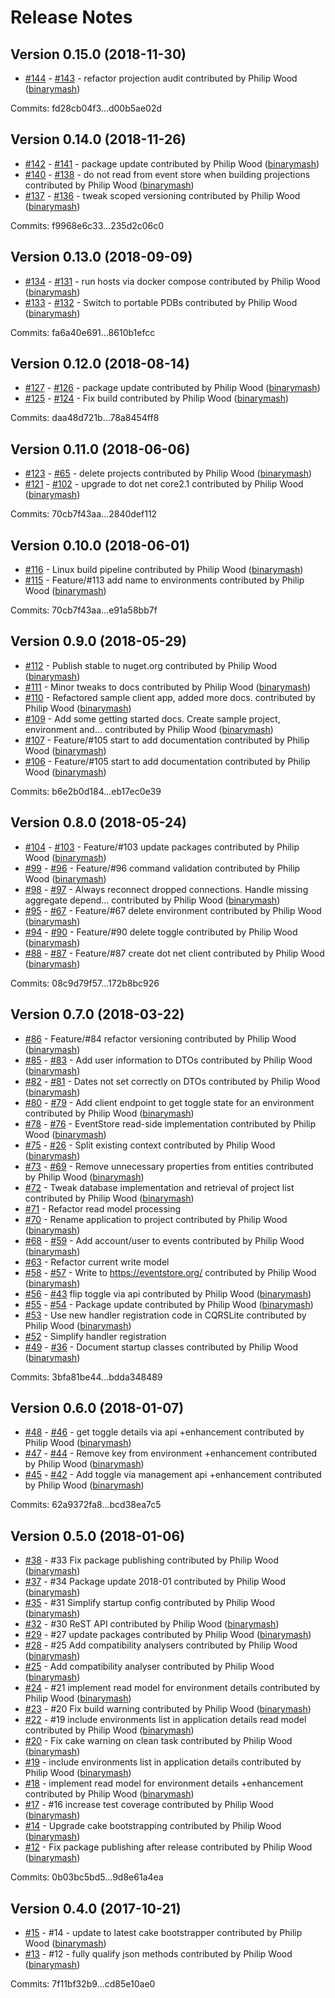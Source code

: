 # Release Notes

## Version 0.15.0 (2018-11-30)


 - [#144](https://github.com/binarymash/evelyn/pull/144) - [#143](https://github.com/binarymash/evelyn/issues/143) - refactor projection audit contributed by Philip Wood ([binarymash](https://github.com/binarymash))

Commits: fd28cb04f3...d00b5ae02d

## Version 0.14.0 (2018-11-26)

 - [#142](https://github.com/binarymash/evelyn/pull/142) - [#141](https://github.com/binarymash/evelyn/issues/141) - package update contributed by Philip Wood ([binarymash](https://github.com/binarymash))
 - [#140](https://github.com/binarymash/evelyn/pull/140) - [#138](https://github.com/binarymash/evelyn/issues/138) - do not read from event store when building projections contributed by Philip Wood ([binarymash](https://github.com/binarymash))
 - [#137](https://github.com/binarymash/evelyn/pull/137) - [#136](https://github.com/binarymash/evelyn/issues/136) - tweak scoped versioning contributed by Philip Wood ([binarymash](https://github.com/binarymash))

Commits: f9968e6c33...235d2c06c0

## Version 0.13.0 (2018-09-09)

 - [#134](https://github.com/binarymash/evelyn/pull/134) - [#131](https://github.com/binarymash/evelyn/issues/131) - run hosts via docker compose contributed by Philip Wood ([binarymash](https://github.com/binarymash))
 - [#133](https://github.com/binarymash/evelyn/pull/133) - [#132](https://github.com/binarymash/evelyn/issues/132) - Switch to portable PDBs contributed by Philip Wood ([binarymash](https://github.com/binarymash))

Commits: fa6a40e691...8610b1efcc

## Version 0.12.0 (2018-08-14)

 - [#127](https://github.com/binarymash/evelyn/pull/127) - [#126](https://github.com/binarymash/evelyn/issues/126) - package update contributed by Philip Wood ([binarymash](https://github.com/binarymash))
 - [#125](https://github.com/binarymash/evelyn/pull/125) - [#124](https://github.com/binarymash/evelyn/issues/124) - Fix build contributed by Philip Wood ([binarymash](https://github.com/binarymash))

Commits: daa48d721b...78a8454ff8


## Version 0.11.0 (2018-06-06)

 - [#123](https://github.com/binarymash/evelyn/pull/123) - [#65](https://github.com/binarymash/evelyn/issues/65) - delete projects contributed by Philip Wood ([binarymash](https://github.com/binarymash))
 - [#121](https://github.com/binarymash/evelyn/pull/121) - [#102](https://github.com/binarymash/evelyn/issues/102) - upgrade to dot net core2.1 contributed by Philip Wood ([binarymash](https://github.com/binarymash))

Commits: 70cb7f43aa...2840def112


## Version 0.10.0 (2018-06-01)

 - [#116](https://github.com/binarymash/evelyn/issues/116) - Linux build pipeline contributed by Philip Wood ([binarymash](https://github.com/binarymash))
 - [#115](https://github.com/binarymash/evelyn/pull/115) - Feature/#113 add name to environments contributed by Philip Wood ([binarymash](https://github.com/binarymash))

Commits: 70cb7f43aa...e91a58bb7f

## Version 0.9.0 (2018-05-29)

 - [#112](https://github.com/binarymash/evelyn/pull/112) - Publish stable to nuget.org contributed by Philip Wood ([binarymash](https://github.com/binarymash))
 - [#111](https://github.com/binarymash/evelyn/pull/111) - Minor tweaks to docs contributed by Philip Wood ([binarymash](https://github.com/binarymash))
 - [#110](https://github.com/binarymash/evelyn/pull/110) - Refactored sample client app, added more docs. contributed by Philip Wood ([binarymash](https://github.com/binarymash))
 - [#109](https://github.com/binarymash/evelyn/pull/109) - Add some getting started docs. Create sample project, environment and… contributed by Philip Wood ([binarymash](https://github.com/binarymash))
 - [#107](https://github.com/binarymash/evelyn/pull/107) - Feature/#105 start to add documentation contributed by Philip Wood ([binarymash](https://github.com/binarymash))
 - [#106](https://github.com/binarymash/evelyn/pull/106) - Feature/#105 start to add documentation contributed by Philip Wood ([binarymash](https://github.com/binarymash))


Commits: b6e2b0d184...eb17ec0e39

## Version 0.8.0 (2018-05-24)

 - [#104](https://github.com/binarymash/evelyn/pull/104) - [#103](https://github.com/binarymash/evelyn/issues/103) - Feature/#103 update packages contributed by Philip Wood ([binarymash](https://github.com/binarymash))
 - [#99](https://github.com/binarymash/evelyn/pull/99) - [#96](https://github.com/binarymash/evelyn/issues/96) - Feature/#96 command validation contributed by Philip Wood ([binarymash](https://github.com/binarymash))
 - [#98](https://github.com/binarymash/evelyn/pull/98) - [#97](https://github.com/binarymash/evelyn/issues/97) - Always reconnect dropped connections. Handle missing aggregate depend… contributed by Philip Wood ([binarymash](https://github.com/binarymash))
 - [#95](https://github.com/binarymash/evelyn/pull/95) - [#67](https://github.com/binarymash/evelyn/issues/67) - Feature/#67 delete environment contributed by Philip Wood ([binarymash](https://github.com/binarymash))
 - [#94](https://github.com/binarymash/evelyn/pull/94) - [#90](https://github.com/binarymash/evelyn/issues/90) - Feature/#90 delete toggle contributed by Philip Wood ([binarymash](https://github.com/binarymash))
 - [#88](https://github.com/binarymash/evelyn/pull/88) - [#87](https://github.com/binarymash/evelyn/issues/87) - Feature/#87 create dot net client contributed by Philip Wood ([binarymash](https://github.com/binarymash))

Commits: 08c9d79f57...172b8bc926

## Version 0.7.0 (2018-03-22)


 - [#86](https://github.com/binarymash/evelyn/pull/86) - Feature/#84 refactor versioning contributed by Philip Wood ([binarymash](https://github.com/binarymash))
 - [#85](https://github.com/binarymash/evelyn/pull/85) - [#83](https://github.com/binarymash/evelyn/issues/83) - Add user information to DTOs contributed by Philip Wood ([binarymash](https://github.com/binarymash))
 - [#82](https://github.com/binarymash/evelyn/pull/82) - [#81](https://github.com/binarymash/evelyn/issues/81) - Dates not set correctly on DTOs contributed by Philip Wood ([binarymash](https://github.com/binarymash))
 - [#80](https://github.com/binarymash/evelyn/pull/80) - [#79](https://github.com/binarymash/evelyn/issues/79) - Add client endpoint to get toggle state for an environment contributed by Philip Wood ([binarymash](https://github.com/binarymash))
 - [#78](https://github.com/binarymash/evelyn/pull/78) - [#76](https://github.com/binarymash/evelyn/issues/76) - EventStore read-side implementation contributed by Philip Wood ([binarymash](https://github.com/binarymash))
 - [#75](https://github.com/binarymash/evelyn/pull/75) - [#26](https://github.com/binarymash/evelyn/issues/26) - Split existing context contributed by Philip Wood ([binarymash](https://github.com/binarymash))
 - [#73](https://github.com/binarymash/evelyn/pull/73) - [#69](https://github.com/binarymash/evelyn/issues/69) - Remove unnecessary properties from entities contributed by Philip Wood ([binarymash](https://github.com/binarymash))
 - [#72](https://github.com/binarymash/evelyn/pull/72) - Tweak database implementation and retrieval of project list contributed by Philip Wood ([binarymash](https://github.com/binarymash))
 - [#71](https://github.com/binarymash/evelyn/issues/71) - Refactor read model processing
 - [#70](https://github.com/binarymash/evelyn/pull/70) - Rename application to project contributed by Philip Wood ([binarymash](https://github.com/binarymash))
 - [#68](https://github.com/binarymash/evelyn/pull/68)  - [#59](https://github.com/binarymash/evelyn/issues/59) - Add account/user to events contributed by Philip Wood ([binarymash](https://github.com/binarymash))
 - [#63](https://github.com/binarymash/evelyn/issues/63) - Refactor current write model
 - [#58](https://github.com/binarymash/evelyn/pull/58) - [#57](https://github.com/binarymash/evelyn/issues/57) - Write to https://eventstore.org/ contributed by Philip Wood ([binarymash](https://github.com/binarymash))
 - [#56](https://github.com/binarymash/evelyn/pull/56) - [#43](https://github.com/binarymash/evelyn/issues/43) flip toggle via api contributed by Philip Wood ([binarymash](https://github.com/binarymash))
 - [#55](https://github.com/binarymash/evelyn/pull/55) - [#54](https://github.com/binarymash/evelyn/issues/54) - Package update contributed by Philip Wood ([binarymash](https://github.com/binarymash))
 - [#53](https://github.com/binarymash/evelyn/pull/53) - Use new handler registration code in CQRSLite contributed by Philip Wood ([binarymash](https://github.com/binarymash))
 - [#52](https://github.com/binarymash/evelyn/issues/52) - Simplify handler registration
 - [#49](https://github.com/binarymash/evelyn/pull/49) - [#36](https://github.com/binarymash/evelyn/issues/36) - Document startup classes contributed by Philip Wood ([binarymash](https://github.com/binarymash))

Commits: 3bfa81be44...bdda348489

## Version 0.6.0 (2018-01-07)

 - [#48](https://github.com/binarymash/evelyn/pull/48) - [#46](https://github.com/binarymash/evelyn/issues/46) - get toggle details via api +enhancement contributed by Philip Wood ([binarymash](https://github.com/binarymash))
 - [#47](https://github.com/binarymash/evelyn/pull/47) - [#44](https://github.com/binarymash/evelyn/issues/44) - Remove key from environment +enhancement contributed by Philip Wood ([binarymash](https://github.com/binarymash))
 - [#45](https://github.com/binarymash/evelyn/pull/45) - [#42](https://github.com/binarymash/evelyn/issues/42) - Add toggle via management api +enhancement contributed by Philip Wood ([binarymash](https://github.com/binarymash))

Commits: 62a9372fa8...bcd38ea7c5

## Version 0.5.0 (2018-01-06)

 - [#38](https://github.com/binarymash/evelyn/pull/38) - #33 Fix package publishing contributed by Philip Wood ([binarymash](https://github.com/binarymash))
 - [#37](https://github.com/binarymash/evelyn/pull/37) - #34 Package update 2018-01 contributed by Philip Wood ([binarymash](https://github.com/binarymash))
 - [#35](https://github.com/binarymash/evelyn/pull/35) - #31 Simplify startup config contributed by Philip Wood ([binarymash](https://github.com/binarymash))
 - [#32](https://github.com/binarymash/evelyn/pull/32) - #30 ReST API contributed by Philip Wood ([binarymash](https://github.com/binarymash))
 - [#29](https://github.com/binarymash/evelyn/pull/29) - #27 update packages contributed by Philip Wood ([binarymash](https://github.com/binarymash))
 - [#28](https://github.com/binarymash/evelyn/pull/28) - #25 Add compatibility analysers contributed by Philip Wood ([binarymash](https://github.com/binarymash))
 - [#25](https://github.com/binarymash/evelyn/issues/25) - Add compatibility analyser contributed by Philip Wood ([binarymash](https://github.com/binarymash))
 - [#24](https://github.com/binarymash/evelyn/pull/24) - #21 implement read model for environment details contributed by Philip Wood ([binarymash](https://github.com/binarymash))
 - [#23](https://github.com/binarymash/evelyn/pull/23) - #20 Fix build warning contributed by Philip Wood ([binarymash](https://github.com/binarymash))
 - [#22](https://github.com/binarymash/evelyn/pull/22) - #19 include environments list in application details read model contributed by Philip Wood ([binarymash](https://github.com/binarymash))
 - [#20](https://github.com/binarymash/evelyn/issues/20) - Fix cake warning on clean task contributed by Philip Wood ([binarymash](https://github.com/binarymash))
 - [#19](https://github.com/binarymash/evelyn/issues/19) - include environments list in application details contributed by Philip Wood ([binarymash](https://github.com/binarymash))
 - [#18](https://github.com/binarymash/evelyn/issues/18) - implement read model for environment details +enhancement contributed by Philip Wood ([binarymash](https://github.com/binarymash))
 - [#17](https://github.com/binarymash/evelyn/pull/17) - #16 increase test coverage contributed by Philip Wood ([binarymash](https://github.com/binarymash))
 - [#14](https://github.com/binarymash/evelyn/issues/14) - Upgrade cake bootstrapping contributed by Philip Wood ([binarymash](https://github.com/binarymash))
 - [#12](https://github.com/binarymash/evelyn/issues/12) - Fix package publishing after release contributed by Philip Wood ([binarymash](https://github.com/binarymash))

Commits: 0b03bc5bd5...9d8e61a4ea


## Version 0.4.0 (2017-10-21)

 - [#15](https://github.com/binarymash/evelyn/pull/15) - #14 - update to latest cake bootstrapper contributed by Philip Wood ([binarymash](https://github.com/binarymash))
 - [#13](https://github.com/binarymash/evelyn/pull/13) - #12 - fully qualify json methods contributed by Philip Wood ([binarymash](https://github.com/binarymash))

Commits: 7f11bf32b9...cd85e10ae0

